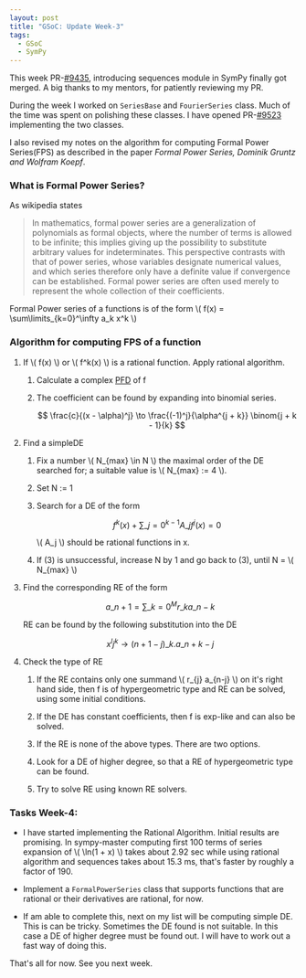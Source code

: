 ```yaml
---
layout: post
title: "GSoC: Update Week-3"
tags:
  - GSoC
  - SymPy
---
```


This week PR-[\#9435](http://github.com/sympy/sympy/pull/9435), introducing sequences module in SymPy finally got merged. A big thanks to my mentors,
for patiently reviewing my PR.

During the week I worked on ``SeriesBase`` and ``FourierSeries`` class. Much
of the time was spent on polishing these classes. I have opened
PR-[\#9523](http://github.com/sympy/sympy/pull/9523) implementing
the two classes.

<!-- excerpt -->
I also revised my notes on the algorithm for computing Formal Power Series(FPS)
as described in the paper *Formal Power Series, Dominik Gruntz and Wolfram Koepf*.

### What is Formal Power Series?

As wikipedia states

> In mathematics, formal power series are a generalization of polynomials as formal objects, where the number of terms is allowed to be infinite; this implies giving up the possibility to substitute arbitrary values for indeterminates. This perspective contrasts with that of power series, whose variables designate numerical values, and which series therefore only have a definite value if convergence can be established. Formal power series are often used merely to represent the whole collection of their coefficients.

Formal Power series of a functions is of the form \\( f(x) = \sum\limits\_{k=0}^\infty a\_k x^k \\)

### Algorithm for computing FPS of a function

1. If \\( f(x) \\) or \\( f^k(x) \\) is a rational function. Apply <a name='rational' class='int-links'>rational algorithm</a>.
    
    1. Calculate a complex [PFD](http://en.wikipedia.org/wiki/Partial_fraction_decomposition) of f

    2. The coefficient can be found by expanding into binomial series.

        $$ \frac{c}{(x - \alpha)^j} \to \frac{(-1)^j}{\alpha^{j + k}} \binom{j + k - 1}{k} $$ 

2. Find a simpleDE

    1. Fix a number \\( N\_{max} \in N \\) the maximal order of the DE searched for; a suitable value is \\( N\_{max} := 4 \\).

    2. Set N := 1

    3. Search for a DE of the form

        $$ f^k(x) + \sum\limits\_{j=0}^{k-1} A\_j f^j(x) = 0 $$

        \\( A\_j \\) should be rational functions in x.

    4. If (3) is unsuccessful, increase N by 1 and go back to (3), until N = \\( N\_{max} \\)

3. Find the corresponding <a name='RE' class='int-links'>RE</a> of the form

    $$ a\_{n + 1} = \sum\limits\_{k=0}^M r\_{k} a\_{n-k} $$
    
    RE can be found by the following substitution into the DE

    $$ x^l j^k \to (n + 1 - j)\_k . a\_{n + k - j} $$

4. Check the type of RE

    1. If the RE contains only one summand \\( r\_{j} a\_{n-j} \\) on it's right
    hand side, then f is of hypergeometric type and RE can be solved, using
    some initial conditions.

    2. If the DE has constant coefficients, then f is exp-like and can also
    be solved.

    3. If the RE is none of the above types. There are two options.
      
      1. Look for a DE of higher degree, so that a RE of hypergeometric type can be found.
      2. Try to solve RE using known RE solvers.

### Tasks Week-4:

* I have started implementing the Rational Algorithm.
Initial results are promising. In sympy-master computing first 100 terms of series
expansion of \\( \ln(1 + x) \\) takes about 2.92 sec while using rational algorithm and sequences takes
about 15.3 ms, that's faster by roughly a factor of 190.

* Implement a ``FormalPowerSeries`` class that supports functions that are rational or their derivatives are rational, for now.

* If am able to complete this, next on my list will be computing simple DE. This is can be tricky. Sometimes the DE found is not suitable. In this
case a DE of higher degree must be found out. I will have to work out a fast way of doing this.

That's all for now. See you next week.

